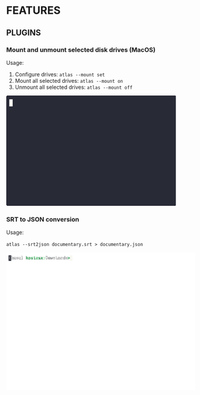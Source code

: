 # FEATURES

## PLUGINS

### Mount and unmount selected disk drives (MacOS)

  Usage: 
  
  1. Configure drives: `atlas --mount set`
  2. Mount all selected drives: `atlas --mount on`
  3. Unmount all selected drives: `atlas --mount off`

  ![](./assets/atlas-mount.gif)

### SRT to JSON conversion

  Usage:

  `atlas --srt2json documentary.srt > documentary.json`

  ![](./assets/atlas-srt2json.gif)